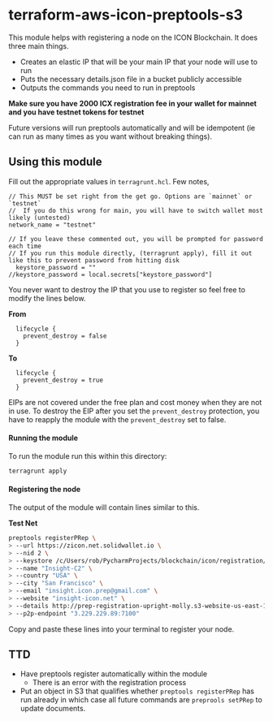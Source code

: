 # terraform-aws-icon-preptools-s3

This module helps with registering a node on the ICON Blockchain. It does three main things. 

- Creates an elastic IP that will be your main IP that your node will use to run 
- Puts the necessary details.json file in a bucket publicly accessible 
- Outputs the commands you need to run in preptools 

**Make sure you have 2000 ICX registration fee in your wallet for mainnet and you have testnet tokens for testnet** 

Future versions will run preptools automatically and will be idempotent (ie can run as many times as you want without breaking things). 

## Using this module 

Fill out the appropriate values in `terragrunt.hcl`. Few notes, 

```hcl
// This MUST be set right from the get go. Options are `mainnet` or `testnet` 
//  If you do this wrong for main, you will have to switch wallet most likely (untested)
network_name = "testnet"

// If you leave these commented out, you will be prompted for password each time
// If you run this module directly, (terragrunt apply), fill it out like this to prevent password from hitting disk 
  keystore_password = ""
//keystore_password = local.secrets["keystore_password"]
``` 

You never want to destroy the IP that you use to register so feel free to modify the lines below. 

**From** 
```hcl
  lifecycle {
    prevent_destroy = false
  }
```

**To** 
```hcl
  lifecycle {
    prevent_destroy = true 
  }
```

EIPs are not covered under the free plan and cost money when they are not in use.  To destroy the EIP after you set the `prevent_destroy` protection, you have to reapply the module with the `prevent_destroy` set to false. 

#### Running the module 
To run the module run this within this directory:

```bash
terragrunt apply
```

#### Registering the node 
The output of the module will contain lines similar to this. 

**Test Net**
```bash
preptools registerPRep \
> --url https://zicon.net.solidwallet.io \
> --nid 2 \
> --keystore /c/Users/rob/PycharmProjects/blockchain/icon/registration/InsightTN4C4/keystore \
> --name "Insight-C2" \
> --country "USA" \
> --city "San Francisco" \
> --email "insight.icon.prep@gmail.com" \
> --website "insight-icon.net" \
> --details http://prep-registration-upright-molly.s3-website-us-east-1.amazonaws.com/details.json \
> --p2p-endpoint "3.229.229.89:7100"
```

Copy and paste these lines into your terminal to register your node. 

## TTD 

- Have preptools register automatically within the module 
	- There is an error with the registration process 
- Put an object in S3 that qualifies whether `preptools registerPRep` has run already in which case all future commands are `preprools setPRep` to update documents. 
